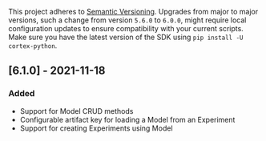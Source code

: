 This project adheres to [Semantic Versioning](https://semver.org/spec/v2.0.0.html). Upgrades from major to major versions, such a change from version `5.6.0` to `6.0.0`, might require local configuration updates to ensure compatibility with your current scripts. Make sure you have the latest version of the SDK using `pip install -U cortex-python`.

## [6.1.0] - 2021-11-18
### Added

- Support for Model CRUD methods
- Configurable artifact key for loading a Model from an Experiment
- Support for creating Experiments using Model
